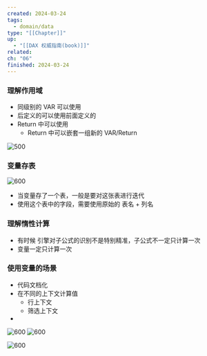 ```yaml
---
created: 2024-03-24
tags:
  - domain/data
type: "[[Chapter]]"
up:
  - "[[DAX 权威指南(book)]]"
related: 
ch: "06"
finished: 2024-03-24
---
```


### 理解作用域

- 同级别的 VAR 可以使用
- 后定义的可以使用前面定义的
- Return 中可以使用
	- Return 中可以嵌套一组新的 VAR/Return

![500](https://s1.vika.cn/space/2024/03/25/cfddb5616b8742e480091650be724b83)
### 变量存表


![600](https://s1.vika.cn/space/2024/03/25/2e08298ae40843a5b9e2e2b8fde369c3)

- 当变量存了一个表，一般是要对这张表进行迭代
- 使用这个表中的字段，需要使用原始的 表名 + 列名


### 理解惰性计算


- 有时候 引擎对子公式的识别不是特别精准，子公式不一定只计算一次
- 变量一定只计算一次

### 使用变量的场景

- 代码文档化
- 在不同的上下文计算值
	- 行上下文
	- 筛选上下文
- 


![600](https://s1.vika.cn/space/2024/03/25/c3ca96eed99a401b95e8494a45edab75)
![600](https://s1.vika.cn/space/2024/03/25/c87325271ae949828258c972f88d8cd9)

![600](https://s1.vika.cn/space/2024/03/25/9857a3038b4f423d93a3ecce862ff64b)